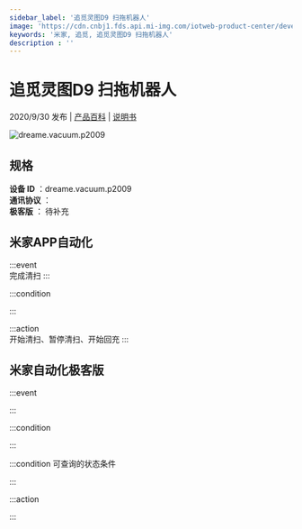```yaml
---
sidebar_label: '追觅灵图D9 扫拖机器人'
image: 'https://cdn.cnbj1.fds.api.mi-img.com/iotweb-product-center/developer_1596252014748S3cZYMRM.png?GalaxyAccessKeyId=AKVGLQWBOVIRQ3XLEW&Expires=9223372036854775807&Signature=7S6ASUPDhARUvKhprPKKg9xG7Lw='
keywords: '米家, 追觅, 追觅灵图D9 扫拖机器人'
description : ''
---
```

# 追觅灵图D9 扫拖机器人

2020/9/30 发布 | [产品百科](https://home.mi.com/webapp/content/baike/product/index.html?model=dreame.vacuum.p2009/) | [说明书](https://home.mi.com/views/introduction.html?model=dreame.vacuum.p2009&region=cn)

![dreame.vacuum.p2009](https://cdn.cnbj1.fds.api.mi-img.com/iotweb-product-center/developer_1596252014748S3cZYMRM.png?GalaxyAccessKeyId=AKVGLQWBOVIRQ3XLEW&Expires=9223372036854775807&Signature=7S6ASUPDhARUvKhprPKKg9xG7Lw=)

## 规格  
> 
**设备 ID** ：dreame.vacuum.p2009  
**通讯协议** ：  
**极客版**  ： 待补充 


## 米家APP自动化  

:::event  
完成清扫
:::

:::condition  

:::

:::action   
开始清扫、暂停清扫、开始回充
:::

## 米家自动化极客版  

:::event  

:::

:::condition  

:::

:::condition 可查询的状态条件  

:::

:::action  

:::

        
